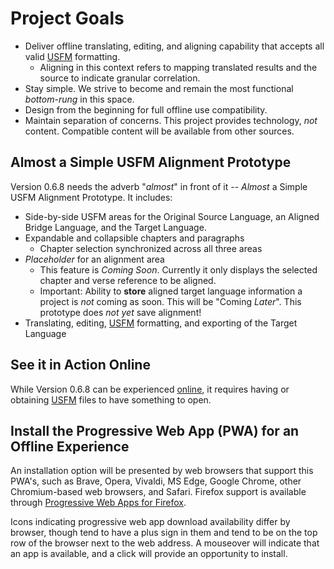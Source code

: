 # Project Goals
 * Deliver offline translating, editing, and aligning capability that accepts all valid [USFM](https://ubsicap.github.io/usfm/) formatting.
    * Aligning in this context refers to mapping translated results and the source to indicate granular correlation.
 * Stay simple. We strive to become and remain the most functional *bottom-rung* in this space.
 * Design from the beginning for full offline use compatibility.
 * Maintain separation of concerns. This project provides technology, *not* content. Compatible content will be available from other sources.

## Almost a Simple USFM Alignment Prototype

Version 0.6.8 needs the adverb "*almost*" in front of it -- *Almost* a Simple USFM Alignment Prototype. It includes:
* Side-by-side USFM areas for the Original Source Language, an Aligned Bridge Language, and the Target Language.
* Expandable and collapsible chapters and paragraphs
    * Chapter selection synchronized across all three areas
* *Placeholder* for an alignment area
    * This feature is *Coming Soon*. Currently it only displays the selected chapter and verse reference to be aligned.
    * Important: Ability to **store** aligned target language information a project is *not* coming as soon. This will be "Coming *Later*". This prototype does *not yet* save alignment!
* Translating, editing, [USFM](https://ubsicap.github.io/usfm/) formatting, and exporting of the Target Language

## See it in Action Online

While Version 0.6.8 can be experienced [online](https://simple-usfm-alignment-prototype.netlify.app/), it requires having or obtaining [USFM](https://ubsicap.github.io/usfm/) files to have something to open.

## Install the Progressive Web App (PWA) for an Offline Experience

An installation option will be presented by web browsers that support this PWA's, such as Brave, Opera, Vivaldi, MS Edge, Google Chrome, other Chromium-based web browsers, and Safari. Firefox support is available through [Progressive Web Apps for Firefox](https://addons.mozilla.org/en-US/firefox/addon/firefoxpwa/).

Icons indicating progressive web app download availability differ by browser, though tend to have a plus sign in them and tend to be on the top row of the browser next to the web address. A mouseover will indicate that an app is available, and a click will provide an opportunity to install.
